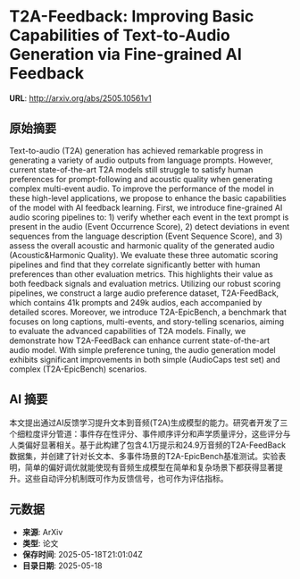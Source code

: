 # T2A-Feedback: Improving Basic Capabilities of Text-to-Audio Generation via Fine-grained AI Feedback

**URL**: http://arxiv.org/abs/2505.10561v1

## 原始摘要

Text-to-audio (T2A) generation has achieved remarkable progress in generating
a variety of audio outputs from language prompts. However, current
state-of-the-art T2A models still struggle to satisfy human preferences for
prompt-following and acoustic quality when generating complex multi-event
audio. To improve the performance of the model in these high-level
applications, we propose to enhance the basic capabilities of the model with AI
feedback learning. First, we introduce fine-grained AI audio scoring pipelines
to: 1) verify whether each event in the text prompt is present in the audio
(Event Occurrence Score), 2) detect deviations in event sequences from the
language description (Event Sequence Score), and 3) assess the overall acoustic
and harmonic quality of the generated audio (Acoustic&amp;Harmonic Quality). We
evaluate these three automatic scoring pipelines and find that they correlate
significantly better with human preferences than other evaluation metrics. This
highlights their value as both feedback signals and evaluation metrics.
Utilizing our robust scoring pipelines, we construct a large audio preference
dataset, T2A-FeedBack, which contains 41k prompts and 249k audios, each
accompanied by detailed scores. Moreover, we introduce T2A-EpicBench, a
benchmark that focuses on long captions, multi-events, and story-telling
scenarios, aiming to evaluate the advanced capabilities of T2A models. Finally,
we demonstrate how T2A-FeedBack can enhance current state-of-the-art audio
model. With simple preference tuning, the audio generation model exhibits
significant improvements in both simple (AudioCaps test set) and complex
(T2A-EpicBench) scenarios.


## AI 摘要

本文提出通过AI反馈学习提升文本到音频(T2A)生成模型的能力。研究者开发了三个细粒度评分管道：事件存在性评分、事件顺序评分和声学质量评分，这些评分与人类偏好显著相关。基于此构建了包含4.1万提示和24.9万音频的T2A-FeedBack数据集，并创建了针对长文本、多事件场景的T2A-EpicBench基准测试。实验表明，简单的偏好调优就能使现有音频生成模型在简单和复杂场景下都获得显著提升。这些自动评分机制既可作为反馈信号，也可作为评估指标。

## 元数据

- **来源**: ArXiv
- **类型**: 论文
- **保存时间**: 2025-05-18T21:01:04Z
- **目录日期**: 2025-05-18
